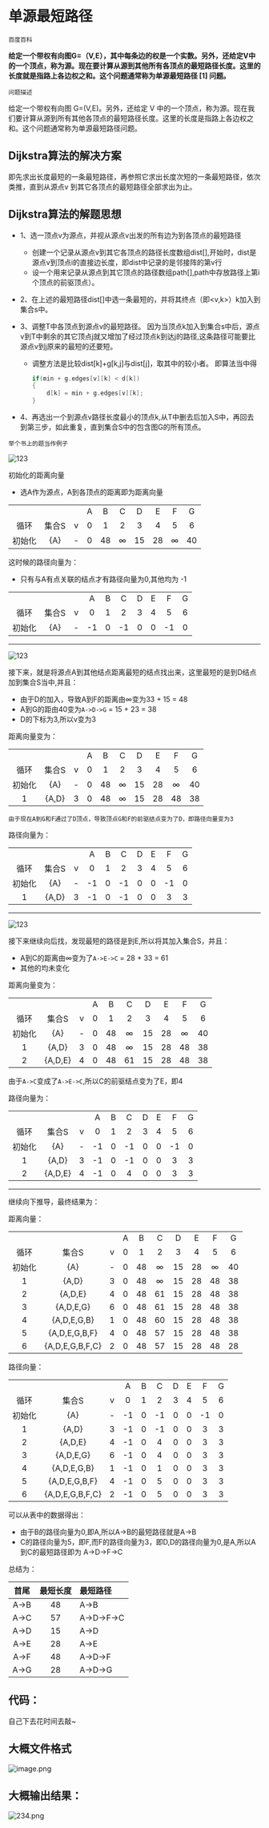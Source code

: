 # 单源最短路径

`百度百科`

**给定一个带权有向图G=（V,E），其中每条边的权是一个实数。另外，还给定V中的一个顶点，称为源。现在要计算从源到其他所有各顶点的最短路径长度。这里的长度就是指路上各边权之和。这个问题通常称为单源最短路径 [1]  问题。**

`问题描述`

给定一个带权有向图 G=(V,E)。另外，还给定 V 中的一个顶点，称为源。现在我们要计算从源到所有其他各顶点的最短路径长度。这里的长度是指路上各边权之和。这个问题通常称为单源最短路径问题。

## Dijkstra算法的解决方案

即先求出长度最短的一条最短路径，再参照它求出长度次短的一条最短路径，依次类推，直到从源点v 到其它各顶点的最短路径全部求出为止。

## Dijkstra算法的解题思想

+ 1、选一顶点v为源点，并视从源点v出发的所有边为到各顶点的最短路径
  + 创建一个记录从源点v到其它各顶点的路径长度数组dist[],开始时，dist是源点v到顶点i的直接边长度，即dist中记录的是邻接阵的第v行
  + 设一个用来记录从源点到其它顶点的路径数组path[],path中存放路径上第i个顶点的前驱顶点）。
+ 2、在上述的最短路径dist[]中选一条最短的，并将其终点（即<v,k>）k加入到集合s中。
+ 3、调整T中各顶点到源点v的最短路径。 因为当顶点k加入到集合s中后，源点v到T中剩余的其它顶点j就又增加了经过顶点k到达j的路径,这条路径可能要比源点v到j原来的最短的还要短。
  + 调整方法是比较dist[k]+g[k,j]与dist[j]，取其中的较小者。
  即算法当中得
    ```c
    if(min + g.edges[v][k] < d[k])
    {
        d[k] = min + g.edges[v][k];
    }
    ```

+ 4、再选出一个到源点v路径长度最小的顶点k,从T中删去后加入S中，再回去到第三步，如此重复，直到集合S中的包含图G的所有顶点。

`举个书上的题当作例子`

![123](https://upload-images.jianshu.io/upload_images/9140378-ec1bc19b52f30c65.png?imageMogr2/auto-orient/strip%7CimageView2/2/w/340)

初始化的距离向量

+ 选A作为源点，A到各顶点的距离即为距离向量

|||||||||||
|:--:|:--:|:--:|:--:|:--:|:--:|:--:|:--:|:--:|:--:|
||||A|B|C|D|E|F|G|
|循环|集合S|v|0|1|2|3|4|5|6|
|初始化|{A}|-|0|48|∞|15|28|∞|40|

这时候的路径向量为：

+ 只有与A有点关联的结点才有路径向量为0,其他均为 -1

|||||||||||
|:--:|:--:|:--:|:--:|:--:|:--:|:--:|:--:|:--:|:--:|
||||A|B|C|D|E|F|G|
|循环|集合S|v|0|1|2|3|4|5|6|
|初始化|{A}|-|-1|0|-1|0|0|-1|0|

---

![123](https://upload-images.jianshu.io/upload_images/9140378-ec1bc19b52f30c65.png?imageMogr2/auto-orient/strip%7CimageView2/2/w/340)

接下来，就是将源点A到其他结点距离最短的结点找出来，这里最短的是到D结点加到集合S当中,并且：

+ 由于D的加入，导致A到F的距离由∞变为33 + 15 = 48
+ A到G的距由40变为`A->D->G` = 15 + 23 = 38
+ D的下标为3,所以v变为3

距离向量变为：

|||||||||||
|:--:|:--:|:--:|:--:|:--:|:--:|:--:|:--:|:--:|:--:|
||||A|B|C|D|E|F|G|
|循环|集合S|v|0|1|2|3|4|5|6|
|初始化|{A}|-|0|48|∞|15|28|∞|40|
|1|{A,D}|3|0|48|∞|15|28|48|38|

`由于现在A到G和F通过了D顶点，导致顶点G和F的前驱结点变为了D，即路径向量变为3`

路径向量为：

|||||||||||
|:--:|:--:|:--:|:--:|:--:|:--:|:--:|:--:|:--:|:--:|
||||A|B|C|D|E|F|G|
|循环|集合S|v|0|1|2|3|4|5|6|
|初始化|{A}|-|-1|0|-1|0|0|-1|0|
|1|{A,D}|3|-1|0|-1|0|0|3|3|

---

![123](https://upload-images.jianshu.io/upload_images/9140378-ec1bc19b52f30c65.png?imageMogr2/auto-orient/strip%7CimageView2/2/w/340)

接下来继续向后找，发现最短的路径是到E,所以将其加入集合S，并且：

+ A到C的距离由∞变为了`A->E->C` = 28 + 33 = 61
+ 其他的均未变化

距离向量变为：

|||||||||||
|:--:|:--:|:--:|:--:|:--:|:--:|:--:|:--:|:--:|:--:|
||||A|B|C|D|E|F|G|
|循环|集合S|v|0|1|2|3|4|5|6|
|初始化|{A}|-|0|48|∞|15|28|∞|40|
|1|{A,D}|3|0|48|∞|15|28|48|38|
|2|{A,D,E}|4|0|48|61|15|28|48|38|

由于`A->C`变成了`A->E->C`,所以C的前驱结点变为了E，即4

路径向量为：

|||||||||||
|:--:|:--:|:--:|:--:|:--:|:--:|:--:|:--:|:--:|:--:|
||||A|B|C|D|E|F|G|
|循环|集合S|v|0|1|2|3|4|5|6|
|初始化|{A}|-|-1|0|-1|0|0|-1|0|
|1|{A,D}|3|-1|0|-1|0|0|3|3|
|2|{A,D,E}|4|-1|0|4|0|0|3|3|

---

继续向下推导，最终结果为：

距离向量：

|||||||||||
|:--:|:--:|:--:|:--:|:--:|:--:|:--:|:--:|:--:|:--:|
||||A|B|C|D|E|F|G|
|循环|集合S|v|0|1|2|3|4|5|6|
|初始化|{A}|-|0|48|∞|15|28|∞|40|
|1|{A,D}|3|0|48|∞|15|28|48|38|
|2|{A,D,E}|4|0|48|61|15|28|48|38|
|3|{A,D,E,G}|6|0|48|61|15|28|48|38|
|4|{A,D,E,G,B}|1|0|48|60|15|28|48|38|
|5|{A,D,E,G,B,F}|4|0|48|57|15|28|48|38|
|6|{A,D,E,G,B,F,C}|2|0|48|57|15|28|48|28|

路径向量：

|||||||||||
|:--:|:--:|:--:|:--:|:--:|:--:|:--:|:--:|:--:|:--:|
||||A|B|C|D|E|F|G|
|循环|集合S|v|0|1|2|3|4|5|6|
|初始化|{A}|-|-1|0|-1|0|0|-1|0|
|1|{A,D}|3|-1|0|-1|0|0|3|3|
|2|{A,D,E}|4|-1|0|4|0|0|3|3|
|3|{A,D,E,G}|6|-1|0|4|0|0|3|3|
|4|{A,D,E,G,B}|1|-1|0|1|0|0|3|3|
|5|{A,D,E,G,B,F}|4|-1|0|5|0|0|3|3
|6|{A,D,E,G,B,F,C}|2|-1|0|5|0|0|3|3|

可以从表中的数据得出：

+ 由于B的路径向量为0,即A,所以A->B的最短路径就是A->B
+ C的路径向量为5，即F,而F的路径向量为3，即D,D的路径向量为0,是A,所以A到C的最短路径即为 A->D->F->C

总结为：

|首尾|最短长度|最短路径|
|:--:|:--:|:--|
|A->B|48|A->B|
|A->C|57|A->D->F->C|
|A->D|15|A->D|
|A->E|28|A->E|
|A->F|48|A->D->F|
|A->G|28|A->D->G|

## 代码：

自己下去花时间去敲~

## 大概文件格式

![image.png](https://upload-images.jianshu.io/upload_images/9140378-87eb4616918e7878.png?imageMogr2/auto-orient/strip%7CimageView2/2/w/1240)

## 大概输出结果：

![234.png](https://upload-images.jianshu.io/upload_images/9140378-16df15beecab21f3.png?imageMogr2/auto-orient/strip%7CimageView2/2/w/540)

